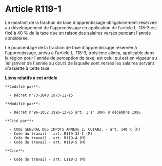 # Article R119-1

Le montant de la fraction de taxe d'apprentissage obligatoirement réservée au développement de l'apprentissage en application
de l'article L. 118-3 est fixé à 40 % de la taxe due en raison des salaires versés pendant l'année considérée.

Le pourcentage de la fraction de taxe d'apprentissage réservée à l'apprentissage, prévu à l'article L. 118-3, troisième
alinéa, applicable dans la région pour l'année de perception de taxe, est celui qui est en vigueur au 1er janvier de l'année
au cours de laquelle sont versés les salaires servant d'assiette à cette taxe.

**Liens relatifs à cet article**

	**Codifié par**:

	  - Décret n°73-1048 1973-11-15

	**Modifié par**:

	  - Décret n°96-1052 1996-12-05 art. 1 1° JORF 8 décembre 1996

	**Cité par**:

	  - CODE GENERAL DES IMPOTS ANNEXE 2, CGIAN2. - art. 140 K (P)
	  - Code du travail - art. R119-33-1 (M)
	  - Code du travail - art. R119-4 (M)
	  - Code du travail - art. R119-5 (M)

	**Cite**:

	  - Code du travail - art. L118-3 (M)
